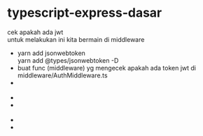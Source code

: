 # typescript-express-dasar
cek apakah ada jwt<br>
untuk melakukan ini kita bermain di middleware
<ul>
    <li>yarn add jsonwebtoken<br>yarn add @types/jsonwebtoken -D</li>
    <li>buat func (middleware) yg mengecek apakah ada token jwt di middleware/AuthMiddleware.ts</li>
    <li><br><b></b><br>
    </li>
    <li></li>
    <li> <b></b> <br><br></li>
    <li><br><b></b></li>
    <li></li>
</ul>